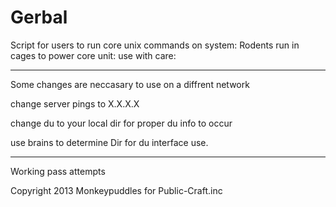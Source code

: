 Gerbal 
======

Script for users to run core unix commands on system:
Rodents run in cages to power core unit:
use with care:

-------------------------------------------------------
Some changes are neccasary to use on a diffrent network


change server pings to X.X.X.X

change du to your local dir for proper du info to occur

use brains to determine Dir for du interface use.

------------------------------------------------------
Working pass attempts

Copyright 2013 Monkeypuddles for Public-Craft.inc

